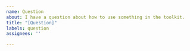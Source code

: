 ```yaml
---
name: Question
about: I have a question about how to use something in the toolkit.
title: "[Question]"
labels: question
assignees: ''

---
```


<!--
Hi!

We try and keep our GitHub issue list for bugs and features.

Ideally, it'd be great to post your question on Stack Overflow using the 'windows-community-toolkit' tag here: https://stackoverflow.com/questions/tagged/windows-community-toolkit

If this is more about a scenario that you think is missing documentation, please file an issue instead at https://github.com/MicrosoftDocs/WindowsCommunityToolkitDocs/issues/new

Thanks!
-->
